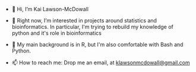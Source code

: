 - 👋 Hi, I’m Kai Lawson-McDowall

- 👀 Right now, I’m interested in projects around statistics and bioinformatics. In particular, I'm trying to rebuild my knowledge of python and it's role in bioinformatics

- 🌱 My main background is in R, but I'm also comfortable with Bash and Python. 

- 📫 How to reach me: Drop me an email, at klawsonmcdowall@gmail.com

<!---
kai-lawsonmcdowall/kai-lawsonmcdowall is a ✨ special ✨ repository because its `README.md` (this file) appears on your GitHub profile.
You can click the Preview link to take a look at your changes.
--->
